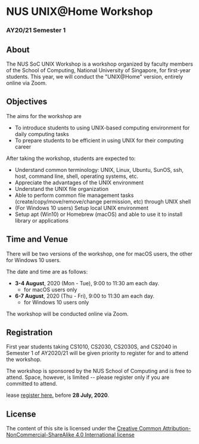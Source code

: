 # NUS UNIX@Home Workshop
### AY20/21 Semester 1

## About

The NUS SoC UNIX Workshop is a workshop organized by faculty members of the School of Computing, National University of Singapore, for first-year students.  This year, we will conduct the "UNIX@Home" version, entirely online via Zoom.

## Objectives
The aims for the workshop are

- To introduce students to using UNIX-based computing environment for daily computing tasks
- To prepare students to be efficient in using UNIX for their computing career

After taking the workshop, students are expected to:

- Understand common terminology: UNIX, Linux, Ubuntu, SunOS, ssh, host, command line, shell, operating systems, etc.
- Appreciate the advantages of the UNIX environment
- Understand the UNIX file organization
- Able to perform common file management tasks (create/copy/move/remove/change permission, etc) through UNIX shell
- (For Windows 10 users) Setup local UNIX environment
- Setup apt (Win10) or Homebrew (macOS) and able to use it to install library or applications

## Time and Venue
There will be two versions of the workshop, one for macOS users, the other for Windows 10 users.

The date and time are as follows:

- **3-4 August**, 2020 (Mon - Tue), 9:00 to 11:30 am each day.
    - for macOS users only
- **6-7 August**, 2020 (Thu - Fri), 9:00 to 11:30 am each day.
    - for Windows 10 users only

The workshop will be conducted online via Zoom.

## Registration
First year students taking CS1010, CS2030, CS2030S, and CS2040 in Semester 1 of AY2020/21 will be given priority to register for and to attend the workshop.

The workshop is sponsored by the NUS School of Computing and is free to attend.  Space, however, is limited -- please register only if you are committed to attend.

lease <a href="https://nus.syd1.qualtrics.com/jfe/form/SV_8tQi8pwT2MGXFLD">register here.</a> before **28 July, 2020**.

## License

The content of this site is licensed under the [Creative Common Attribution-NonCommercial-ShareAlike 4.0 International license](http://creativecommons.org/licenses/by-nc-sa/4.0/)
